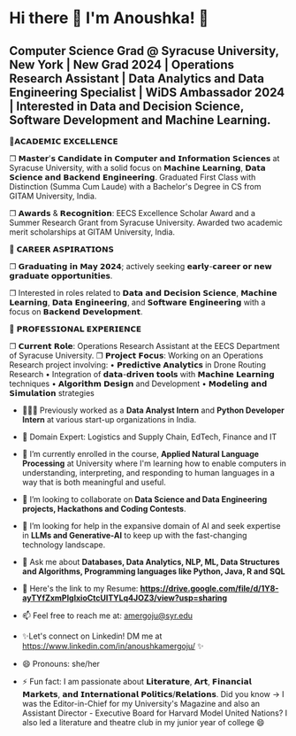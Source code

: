 # Hi there 👋 I'm Anoushka! 👋
## Computer Science Grad @ Syracuse University, New York | New Grad 2024 | Operations Research Assistant | Data Analytics and Data Engineering Specialist | WiDS Ambassador 2024 | Interested in Data and Decision Science, Software Development and Machine Learning. 

🏅𝗔𝗖𝗔𝗗𝗘𝗠𝗜𝗖 𝗘𝗫𝗖𝗘𝗟𝗟𝗘𝗡𝗖𝗘

❐ 𝗠𝗮𝘀𝘁𝗲𝗿'𝘀 𝗖𝗮𝗻𝗱𝗶𝗱𝗮𝘁𝗲 𝗶𝗻 𝗖𝗼𝗺𝗽𝘂𝘁𝗲𝗿 𝗮𝗻𝗱 𝗜𝗻𝗳𝗼𝗿𝗺𝗮𝘁𝗶𝗼𝗻 𝗦𝗰𝗶𝗲𝗻𝗰𝗲𝘀 at Syracuse University, with a solid focus on 𝗠𝗮𝗰𝗵𝗶𝗻𝗲 𝗟𝗲𝗮𝗿𝗻𝗶𝗻𝗴, 𝗗𝗮𝘁𝗮 𝗦𝗰𝗶𝗲𝗻𝗰𝗲 𝗮𝗻𝗱 𝗕𝗮𝗰𝗸𝗲𝗻𝗱 𝗘𝗻𝗴𝗶𝗻𝗲𝗲𝗿𝗶𝗻𝗴.
Graduated First Class with Distinction (Summa Cum Laude) with a Bachelor's Degree in CS from GITAM University, India.

❐ 𝗔𝘄𝗮𝗿𝗱𝘀 & 𝗥𝗲𝗰𝗼𝗴𝗻𝗶𝘁𝗶𝗼𝗻: EECS Excellence Scholar Award and a Summer Research Grant from Syracuse University. Awarded two academic merit scholarships at GITAM University, India. 

🚀 𝗖𝗔𝗥𝗘𝗘𝗥 𝗔𝗦𝗣𝗜𝗥𝗔𝗧𝗜𝗢𝗡𝗦 

❐ 𝗚𝗿𝗮𝗱𝘂𝗮𝘁𝗶𝗻𝗴 𝗶𝗻 𝗠𝗮𝘆 𝟮𝟬𝟮𝟰; actively seeking 𝗲𝗮𝗿𝗹𝘆-𝗰𝗮𝗿𝗲𝗲𝗿 𝗼𝗿 𝗻𝗲𝘄 𝗴𝗿𝗮𝗱𝘂𝗮𝘁𝗲 𝗼𝗽𝗽𝗼𝗿𝘁𝘂𝗻𝗶𝘁𝗶𝗲𝘀.

❐ Interested in roles related to 𝗗𝗮𝘁𝗮 𝗮𝗻𝗱 𝗗𝗲𝗰𝗶𝘀𝗶𝗼𝗻 𝗦𝗰𝗶𝗲𝗻𝗰𝗲, 𝗠𝗮𝗰𝗵𝗶𝗻𝗲 𝗟𝗲𝗮𝗿𝗻𝗶𝗻𝗴, 𝗗𝗮𝘁𝗮 𝗘𝗻𝗴𝗶𝗻𝗲𝗲𝗿𝗶𝗻𝗴, and 𝗦𝗼𝗳𝘁𝘄𝗮𝗿𝗲 𝗘𝗻𝗴𝗶𝗻𝗲𝗲𝗿𝗶𝗻𝗴 with a focus on 𝗕𝗮𝗰𝗸𝗲𝗻𝗱 𝗗𝗲𝘃𝗲𝗹𝗼𝗽𝗺𝗲𝗻𝘁.

💼 𝗣𝗥𝗢𝗙𝗘𝗦𝗦𝗜𝗢𝗡𝗔𝗟 𝗘𝗫𝗣𝗘𝗥𝗜𝗘𝗡𝗖𝗘

❐ 𝗖𝘂𝗿𝗿𝗲𝗻𝘁 𝗥𝗼𝗹𝗲: Operations Research Assistant at the EECS Department of Syracuse University.
❐ 𝗣𝗿𝗼𝗷𝗲𝗰𝘁 𝗙𝗼𝗰𝘂𝘀: Working on an Operations Research project involving:
• 𝗣𝗿𝗲𝗱𝗶𝗰𝘁𝗶𝘃𝗲 𝗔𝗻𝗮𝗹𝘆𝘁𝗶𝗰𝘀 in Drone Routing Research
• Integration of 𝗱𝗮𝘁𝗮-𝗱𝗿𝗶𝘃𝗲𝗻 𝘁𝗼𝗼𝗹𝘀 with 𝗠𝗮𝗰𝗵𝗶𝗻𝗲 𝗟𝗲𝗮𝗿𝗻𝗶𝗻𝗴 techniques
• 𝗔𝗹𝗴𝗼𝗿𝗶𝘁𝗵𝗺 𝗗𝗲𝘀𝗶𝗴𝗻 and Development
• 𝗠𝗼𝗱𝗲𝗹𝗶𝗻𝗴 𝗮𝗻𝗱 𝗦𝗶𝗺𝘂𝗹𝗮𝘁𝗶𝗼𝗻 strategies

- 👩🏻‍💻 Previously worked as a **Data Analyst Intern** and **Python Developer Intern** at various start-up organizations in India.

- 📄 Domain Expert: Logistics and Supply Chain, EdTech, Finance and IT 
  
- 🌱 I’m currently enrolled in the course, **Applied Natural Language Processing** at University where I'm learning how to enable computers in understanding, interpreting,
and responding to human languages in a way that is both meaningful and useful.

- 👯 I’m looking to collaborate on **Data Science and Data Engineering projects, Hackathons and Coding Contests**.

- 🤔 I’m looking for help in the expansive domain of AI and seek expertise in **LLMs and Generative-AI** to keep up with the fast-changing technology landscape.
  
- 💬 Ask me about **Databases, Data Analytics, NLP, ML, Data Structures and Algorithms, Programming languages like Python, Java, R and SQL**
 
- 💎 Here's the link to my Resume: **https://drive.google.com/file/d/1Y8-ayTYfZxmPIglxioCtcUlTYLq4JOZ3/view?usp=sharing**
  
- 📫 Feel free to reach me at: amergoju@syr.edu

- ✨Let's connect on Linkedin! DM me at https://www.linkedin.com/in/anoushkamergoju/ ✨
  
- 😄 Pronouns: she/her

- ⚡ Fun fact: I am passionate about 𝗟𝗶𝘁𝗲𝗿𝗮𝘁𝘂𝗿𝗲, 𝗔𝗿𝘁, 𝗙𝗶𝗻𝗮𝗻𝗰𝗶𝗮𝗹 𝗠𝗮𝗿𝗸𝗲𝘁𝘀, 𝗮𝗻𝗱 𝗜𝗻𝘁𝗲𝗿𝗻𝗮𝘁𝗶𝗼𝗻𝗮𝗹 𝗣𝗼𝗹𝗶𝘁𝗶𝗰𝘀/𝗥𝗲𝗹𝗮𝘁𝗶𝗼𝗻𝘀. Did you know -> I was the Editor-in-Chief for my University's Magazine and also an Assistant Director - Executive Board for Harvard Model United Nations? I also led a literature and theatre club in my junior year of college 😄


